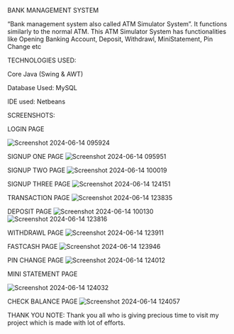 BANK MANAGEMENT SYSTEM

“Bank management system also called ATM Simulator System”. It functions similarly to the normal ATM. This ATM Simulator System has functionalities like Opening Banking Account, Deposit, Withdrawl, MiniStatement, Pin Change etc

TECHNOLOGIES USED:

Core Java (Swing & AWT)

Database Used: MySQL

IDE used: Netbeans



SCREENSHOTS:

LOGIN PAGE

![Screenshot 2024-06-14 095924](https://github.com/reena-10/Bank-Management-System/assets/170872127/5423e750-3d03-4a16-9a44-f6eabfeea46b)

SIGNUP ONE PAGE
![Screenshot 2024-06-14 095951](https://github.com/reena-10/Bank-Management-System/assets/170872127/c0161d70-117e-4574-ae25-8ce77748ccf4)

SIGNUP TWO PAGE
![Screenshot 2024-06-14 100019](https://github.com/reena-10/Bank-Management-System/assets/170872127/de901bc6-1dc9-4ae6-807d-8537325593fe)

SIGNUP THREE PAGE
![Screenshot 2024-06-14 124151](https://github.com/reena-10/Bank-Management-System/assets/170872127/7b48eb6b-e3a2-46a3-a0e6-2e8441a5fa9f)

TRANSACTION PAGE
![Screenshot 2024-06-14 123835](https://github.com/reena-10/Bank-Management-System/assets/170872127/be9d12a7-9821-477b-83a0-ba504806ac80)

DEPOSIT PAGE
![Screenshot 2024-06-14 100130](https://github.com/reena-10/Bank-Management-System/assets/170872127/ff56ae98-484e-4244-b7ae-3e8960eaccc6)
![Screenshot 2024-06-14 123816](https://github.com/reena-10/Bank-Management-System/assets/170872127/413e0d55-2907-4c2f-b7d0-db28893cdbc3)

WITHDRAWL PAGE
![Screenshot 2024-06-14 123911](https://github.com/reena-10/Bank-Management-System/assets/170872127/68cd4809-feb5-4d65-b660-bebd0e6962a6)

FASTCASH PAGE
![Screenshot 2024-06-14 123946](https://github.com/reena-10/Bank-Management-System/assets/170872127/b047f976-2d80-442e-95cb-fb69d306fa24)

PIN CHANGE PAGE
![Screenshot 2024-06-14 124012](https://github.com/reena-10/Bank-Management-System/assets/170872127/7aca7e44-2805-4074-a6e8-b5a384116e0e)

MINI STATEMENT PAGE

![Screenshot 2024-06-14 124032](https://github.com/reena-10/Bank-Management-System/assets/170872127/ba7daf0e-f587-4df0-936d-fbb4c9516479)

CHECK BALANCE PAGE
![Screenshot 2024-06-14 124057](https://github.com/reena-10/Bank-Management-System/assets/170872127/5906116f-f37d-447e-b6d9-35b59aea56da)


THANK YOU NOTE:
Thank you all who is giving precious time to visit my project which is made with lot of efforts.

 
